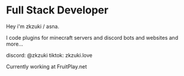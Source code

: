 # Full Stack Developer

Hey i'm zkzuki / asna.

I code plugins for minecraft servers and discord bots and websites and more...


discord: @zkzuki
tiktok: zkzuki.love

Currently working at FruitPlay.net
